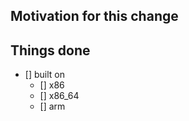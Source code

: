 ## Motivation for this change

## Things done

  * [] built on 
    * [] x86
    * [] x86_64
    * [] arm
